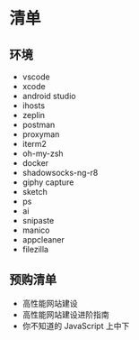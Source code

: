 # 清单

## 环境

* vscode
* xcode
* android studio
* ihosts
* zeplin
* postman
* proxyman
* iterm2
* oh-my-zsh
* docker
* shadowsocks-ng-r8
* giphy capture
* sketch
* ps
* ai
* snipaste
* manico
* appcleaner
* filezilla

## 预购清单

* 高性能网站建设
* 高性能网站建设进阶指南
* 你不知道的 JavaScript 上中下